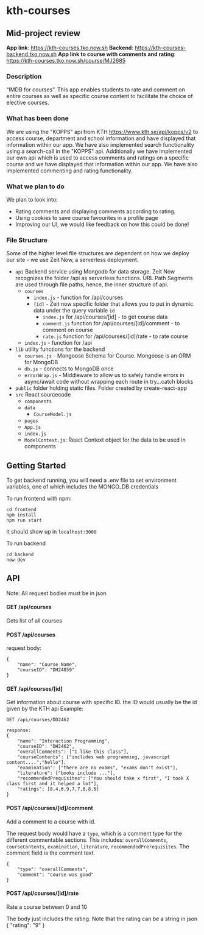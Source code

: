 # kth-courses
## Mid-project review
**App link**: https://kth-courses.tko.now.sh
**Backend**: https://kth-courses-backend.tko.now.sh
**App link to course with comments and rating**: https://kth-courses.tko.now.sh/course/MJ2685

### Description 
“IMDB for courses”. This app enables students to rate and comment on entire courses as well as specific course content to facilitate the choice of elective courses.

### What has been done
We are using the "KOPPS" api from KTH https://www.kth.se/api/kopps/v2 to access course, department and school information and have displayed that information within our app. We have also implemented search functionality using a search-call in the "KOPPS" api. Additionally we have implemented our own api which is used to access comments and ratings on a specific course and we have displayed that information within our app. We have also implemented commenting and rating functionality.

### What we plan to do
We plan to look into: 
- Rating comments and displaying comments according to rating.
- Using cookies to save course favourites in a profile page
- Improving our UI, we would like feedback on how this could be done!

### File Structure
Some of the higher level file structures are dependent on how we deploy our site - we use Zeit Now, a serverless deployment. 
- `api` Backend service using Mongodb for data storage. Zeit Now recognizes the folder /api as serverless functions. URL Path Segments are used through file paths, hence, the inner structure of api. 
    - `courses`
        - `index.js` - function for /api/courses
        - `[id]` - Zeit now specific folder that allows you to put in dynamic data under the query variable `id`
            - `index.js` for /api/courses/[id] - to get course data
            - `comment.js` function for /api/courses/[id]/comment - to comment on course
            - `rate.js` function for /api/courses/[id]/rate - to rate course
    - `index.js` - function for /api
- `lib` utility functions for the backend
    - `courses.js` - Mongoose Schema for Course. Mongoose is an ORM for MongoDB
    - `db.js` - connects to MongoDB once
    - `errorWrap.js` - Middleware to allow us to safely handle errors in async/await code without wrapping each route in try...catch blocks
- `public` folder holding static files. Folder created by create-react-app
- `src` React sourcecode
    - `components`
    - `data`
        - `CourseModel.js`
    - `pages`
    - `App.js`
    - `index.js`
    - `ModelContext.js`: React Context object for the data to be used in components

## Getting Started
To get backend running, you will need a .env file to set environment variables, one of which includes the MONGO_DB credentials

To run frontend with npm:
```
cd frontend
npm install
npm run start
```

It should show up in `localhost:3000`

To run backend
```
cd backend
now dev
```

## API
Note: All request bodies must be in json

#### GET /api/courses
Gets list of all courses


#### POST /api/courses
request body:
```
{
    "name": "Course Name",
    "courseID": "DH24859"
}
```

#### GET /api/courses/[id]
Get information about course with specific ID. the ID would usually be the id given by the KTH api
Example:
```
GET /api/courses/DD2462

response:
{
    "name": "Interaction Programming",
    "courseID": "DH2462",
    "overallComments": ["I like this class"],
    "courseContents": ["includes web programming, javascript content....","hello"],
    "examination": ["there are no exams", "exams don't exist"],
    "literature": ["books include ..."],
    "recommendedPrequisites": ["You should take x first", "I took X class first and it helped a lot"],
    "ratings": [8,4,6,9,7,7,8,8,6]
}
```

#### POST /api/courses/[id]/comment
Add a comment to a course with id.

The request body would have a `type`, which is a comment type for the different commentable sections. This includes: `overallComments`, `courseContents`, `examination`, `literature`, `recommendedPrerequisites`. The comment field is the comment text.
```
{
    "type": "overallComments",
    "comment": "course was good"
}
```


#### POST /api/courses/[id]/rate
Rate a course between 0 and 10

The body just includes the rating. Note that the rating can be a string in json
{
    "rating": "9"
}
